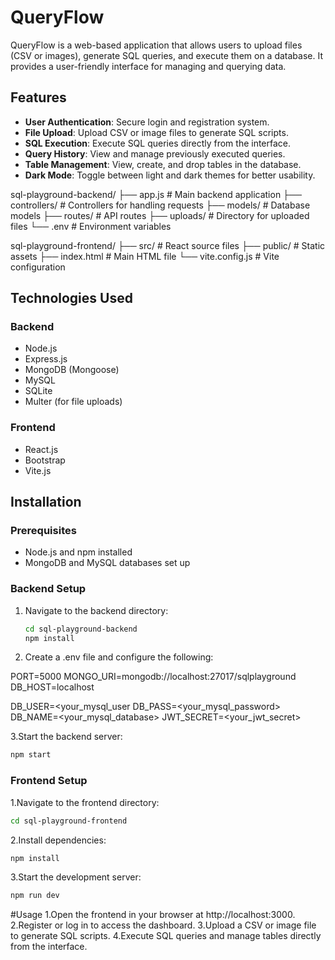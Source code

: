 # QueryFlow

QueryFlow is a web-based application that allows users to upload files (CSV or images), generate SQL queries, and execute them on a database. It provides a user-friendly interface for managing and querying data.

## Features

- **User Authentication**: Secure login and registration system.
- **File Upload**: Upload CSV or image files to generate SQL scripts.
- **SQL Execution**: Execute SQL queries directly from the interface.
- **Query History**: View and manage previously executed queries.
- **Table Management**: View, create, and drop tables in the database.
- **Dark Mode**: Toggle between light and dark themes for better usability.

sql-playground-backend/ ├── app.js # Main backend application ├── controllers/ # Controllers for handling requests ├── models/ # Database models ├── routes/ # API routes ├── uploads/ # Directory for uploaded files └── .env # Environment variables

sql-playground-frontend/ ├── src/ # React source files ├── public/ # Static assets ├── index.html # Main HTML file └── vite.config.js # Vite configuration


## Technologies Used

### Backend
- Node.js
- Express.js
- MongoDB (Mongoose)
- MySQL
- SQLite
- Multer (for file uploads)

### Frontend
- React.js
- Bootstrap
- Vite.js

## Installation

### Prerequisites
- Node.js and npm installed
- MongoDB and MySQL databases set up

### Backend Setup
1. Navigate to the backend directory:
   ```bash
   cd sql-playground-backend
   npm install

2. Create a .env file and configure the following:

PORT=5000
MONGO_URI=mongodb://localhost:27017/sqlplayground
DB_HOST=localhost
>
DB_USER=<your_mysql_user   DB_PASS=<your_mysql_password>
DB_NAME=<your_mysql_database>
JWT_SECRET=<your_jwt_secret>

3.Start the backend server:
   ```bash
   npm start
```
### Frontend Setup
1.Navigate to the frontend directory:
```bash
cd sql-playground-frontend
```
2.Install dependencies:
```bash
npm install
```
3.Start the development server:
```bash
npm run dev
```
#Usage
1.Open the frontend in your browser at http://localhost:3000.
2.Register or log in to access the dashboard.
3.Upload a CSV or image file to generate SQL scripts.
4.Execute SQL queries and manage tables directly from the interface.

